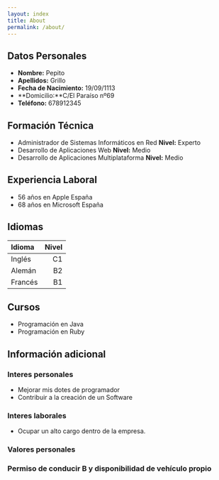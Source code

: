 ```yaml
---
layout: index
title: About
permalink: /about/
---
```


## **Datos Personales**
* **Nombre:** Pepito
* **Apellidos:** Grillo
* **Fecha de Nacimiento:** 19/09/1113
* **Domicilio:**C/El Paraíso nº69
* **Teléfono:** 678912345

## **Formación Técnica**
* Administrador de Sistemas Informáticos en Red  **Nivel:** Experto
* Desarrollo de Aplicaciones Web **Nivel:**  Medio
* Desarrollo de Aplicaciones Multiplataforma **Nivel:** Medio

## **Experiencia Laboral**
* 56 años en Apple España
* 68 años en Microsoft España

## **Idiomas**
| Idioma | Nivel |
| :------- | ------: |
| Inglés   | C1   |
| Alemán   | B2   |
| Francés   | B1   |

## **Cursos**
* Programación en Java
* Programación en Ruby

## **Información adicional**

### Interes personales
* Mejorar mis dotes de programador
* Contribuir a la creación de un Software

### Interes laborales
* Ocupar un alto cargo dentro de la empresa.

### Valores personales

### Permiso de conducir B y disponibilidad de vehículo propio
